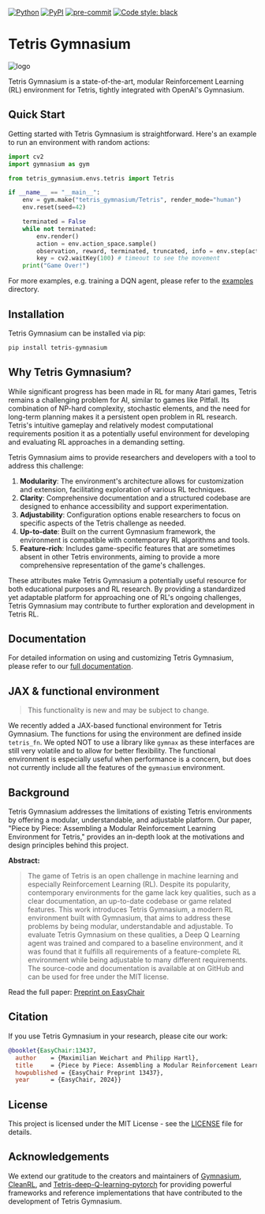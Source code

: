 [![Python](https://img.shields.io/pypi/pyversions/gymnasium.svg)](https://badge.fury.io/py/tetris-gymnasium)
[![PyPI](https://badge.fury.io/py/gymnasium.svg)](https://badge.fury.io/py/tetris-gymnasium)
[![pre-commit](https://img.shields.io/badge/pre--commit-enabled-brightgreen?logo=pre-commit&logoColor=white)](https://pre-commit.com/)
[![Code style: black](https://img.shields.io/badge/code%20style-black-000000.svg)](https://github.com/psf/black)

# Tetris Gymnasium

![logo](https://raw.githubusercontent.com/Max-We/Tetris-Gymnasium/main/docs/_static/logo.png "Tetris Gymnasium")

Tetris Gymnasium is a state-of-the-art, modular Reinforcement Learning (RL) environment for Tetris, tightly integrated
with OpenAI's Gymnasium.

## Quick Start

Getting started with Tetris Gymnasium is straightforward. Here's an example to run an environment with random
actions:

```python
import cv2
import gymnasium as gym

from tetris_gymnasium.envs.tetris import Tetris

if __name__ == "__main__":
    env = gym.make("tetris_gymnasium/Tetris", render_mode="human")
    env.reset(seed=42)

    terminated = False
    while not terminated:
        env.render()
        action = env.action_space.sample()
        observation, reward, terminated, truncated, info = env.step(action)
        key = cv2.waitKey(100) # timeout to see the movement
    print("Game Over!")

```

For more examples, e.g. training a DQN agent, please refer to the [examples](examples) directory.

## Installation

Tetris Gymnasium can be installed via pip:

```bash
pip install tetris-gymnasium
```

## Why Tetris Gymnasium?

While significant progress has been made in RL for many Atari games, Tetris remains a challenging problem for AI, similar
to games like Pitfall. Its combination of NP-hard complexity, stochastic elements, and the need for long-term planning
makes it a persistent open problem in RL research. Tetris's intuitive gameplay and relatively modest computational
requirements position it as a potentially useful environment for developing and evaluating RL approaches in a demanding
setting.

Tetris Gymnasium aims to provide researchers and developers with a tool to address this challenge:

1. **Modularity**: The environment's architecture allows for customization and extension, facilitating exploration of
   various RL techniques.
2. **Clarity**: Comprehensive documentation and a structured codebase are designed to enhance accessibility and support
   experimentation.
3. **Adjustability**: Configuration options enable researchers to focus on specific aspects of the Tetris challenge as
   needed.
4. **Up-to-date**: Built on the current Gymnasium framework, the environment is compatible with contemporary RL
   algorithms and tools.
5. **Feature-rich**: Includes game-specific features that are sometimes absent in other Tetris environments, aiming to
   provide a more comprehensive representation of the game's challenges.

These attributes make Tetris Gymnasium a potentially useful resource for both educational purposes and RL research. By
providing a standardized yet adaptable platform for approaching one of RL's ongoing challenges, Tetris Gymnasium may
contribute to further exploration and development in Tetris RL.

## Documentation

For detailed information on using and customizing Tetris Gymnasium, please refer to
our [full documentation](https://max-we.github.io/Tetris-Gymnasium/).

## JAX & functional environment

> This functionality is new and may be subject to change.

We recently added a JAX-based functional environment for Tetris Gymnasium. The functions for using the environment are
defined inside `tetris_fn`. We opted NOT to use a library like `gymnax` as these interfaces are still very volatile and
to allow for better flexibility. The functional environment is especially useful when performance is a concern, but does
not currently include all the features of the `gymnasium` environment.

## Background

Tetris Gymnasium addresses the limitations of existing Tetris environments by offering a modular, understandable, and
adjustable platform. Our paper, "Piece by Piece: Assembling a Modular Reinforcement Learning Environment for Tetris,"
provides an in-depth look at the motivations and design principles behind this project.

**Abstract:**

> The game of Tetris is an open challenge in machine learning and especially Reinforcement Learning (RL). Despite its
> popularity, contemporary environments for the game lack key qualities, such as a clear documentation, an up-to-date
> codebase or game related features. This work introduces Tetris Gymnasium, a modern RL environment built with
> Gymnasium,
> that aims to address these problems by being modular, understandable and adjustable. To evaluate Tetris Gymnasium on
> these qualities, a Deep Q Learning agent was trained and compared to a baseline environment, and it was found that it
> fulfills all requirements of a feature-complete RL environment while being adjustable to many different requirements.
> The source-code and documentation is available at on GitHub and can be used for free under the MIT license.

Read the full paper: [Preprint on EasyChair](https://easychair.org/publications/preprint/154Q)

## Citation

If you use Tetris Gymnasium in your research, please cite our work:

```bibtex
@booklet{EasyChair:13437,
  author    = {Maximilian Weichart and Philipp Hartl},
  title     = {Piece by Piece: Assembling a Modular Reinforcement Learning Environment for Tetris},
  howpublished = {EasyChair Preprint 13437},
  year      = {EasyChair, 2024}}
```

## License

This project is licensed under the MIT License - see the [LICENSE](LICENSE) file for details.

## Acknowledgements

We extend our gratitude to the creators and maintainers
of [Gymnasium](https://github.com/Farama-Foundation/Gymnasium), [CleanRL](https://github.com/vwxyzjn/cleanrl),
and [Tetris-deep-Q-learning-pytorch](https://github.com/uvipen/Tetris-deep-Q-learning-pytorch) for providing powerful
frameworks and reference implementations that have contributed to the development of Tetris Gymnasium.
